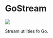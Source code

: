 # GoStream

![](http://img.shields.io/badge/license-MIT-green.svg?style=flat-square)

Stream utilities fo Go.
